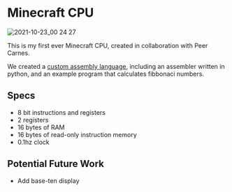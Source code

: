 # Minecraft CPU

![2021-10-23_00 24 27](https://user-images.githubusercontent.com/56745633/138546915-b115fb63-d855-4ed2-b0b7-c2909bc10e24.png)

This is my first ever Minecraft CPU, created in collaboration with Peer Carnes.

We created a [custom assembly language](https://github.com/apc518/minecraft-cpu/tree/master/asm), including an assembler written in python, and an example program that calculates fibbonaci numbers.

## Specs
- 8 bit instructions and registers
- 2 registers
- 16 bytes of RAM
- 16 bytes of read-only instruction memory
- 0.1hz clock

## Potential Future Work
- Add base-ten display